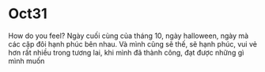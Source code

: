 # Oct31
How do you feel?
Ngày cuối cùng của tháng 10, ngày halloween, ngày mà các cặp đôi hạnh phúc bên nhau. Và mình cũng sẽ thế, sẽ hạnh phúc, vui vẻ hơn rất nhiều trong tương lai, khi mình đã thành công, đạt được những gì mình muốn
